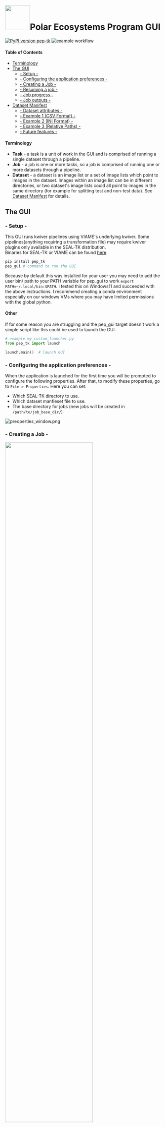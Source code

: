 <h1><img src="https://raw.githubusercontent.com/readicculus/pep_gui/master/src/pep_tk/lib/img/icon_80x80.png" width="80" height="80"/>Polar Ecosystems Program GUI</h1>

[![PyPI version pep-tk](https://badge.fury.io/py/pep-tk.svg)](https://pypi.python.org/pypi/pep-tk/)
![example workflow](https://github.com/readicculus/pep_gui/actions/workflows/main.yml/badge.svg)
#### Table of Contents
  * [Terminology](#terminology)
  * [The GUI](#the-gui)
    + [- Setup -](#--setup--)
    + [- Configuring the application preferences -](#--configuring-the-application-preferences--)
    + [- Creating a Job -](#--creating-a-job--)
    + [- Resuming a job -](#--resuming-a-job--)
    + [- Job progress -](#--job-progress--)
    + [- Job outputs -](#--job-outputs--)
  * [Dataset Manifest](#dataset-manifest)
    + [- Dataset attributes -](#--dataset-attributes--)
    + [- Example 1 (CSV Format) -](#--example-1-csv-format--)
    + [- Example 2 (INI Format) -](#--example-2-ini-format--)
    + [- Example 3 (Relative Paths) -](#--example-3-relative-paths--)
    + [- Future features -](#--future-features--)


#### Terminology
 - **Task** - a task is a unit of work in the GUI and is comprised of running a single dataset through a pipeline.
 - **Job** - a job is one or more tasks, so a job is comprised of running one or more datasets through a pipeline.
 - **Dataset** - a dataset is an image list or a set of image lists which point to images in the dataset.  Images within an image list can be in different directories, or two dataset's image lists could all point to images in the same directory (for example for splitting test and non-test data).  See [Dataset Manifest](#dataset-manifest) for details.
## The GUI
### - Setup -
This GUI runs kwiver pipelines using VIAME's underlying kwiver.  Some pipelines(anything requiring a transformation file) 
may require kwiver plugins only available in the SEAL-TK distribution.  
Binaries for SEAL-TK or VIAME can be found [here](https://github.com/VIAME/VIAME/#installations).


```bash
pip install pep_tk
pep_gui # command to run the GUI
```
Because by default this was installed for your user you may need to add the user bin/ path to your PATH variable for pep_gui to work `export PATH=~/.local/bin:$PATH`.
I tested this on Windows11 and succeeded with the above instructions. I recommend creating a conda environment especially on our windows VMs where 
you may have limited permissions with the global python.

#### Other
If for some reason you are struggling and the pep_gui target doesn't work a simple script like this could be used to launch the GUI.
```python
# example my_custom_launcher.py
from pep_tk import launch

launch.main()  # launch GUI
```

### - Configuring the application preferences -
When the application is launched for the first time you will be prompted to configure the following properties.
After that, to modify these properties, go to `File > Properties`.
Here you can set:
- Which SEAL-TK directory to use.
- Which dataset manfieset file to use.
- The base directory for jobs (new jobs will be created in `/path/to/job_base_dir/`)

![preoperties_window.png](https://raw.githubusercontent.com/readicculus/pep_gui/master/src/pep_tk/lib/img/screenshots/preoperties_window.png)
### - Creating a Job -
<img src="https://raw.githubusercontent.com/readicculus/pep_gui/master/src/pep_tk/lib/img/screenshots/create_job.png" width="75%" height="75%">

When you first launch the program you will be brought to a page to create a job.  To create a job:
1. Select which datasets you want to run
2. Select which pipeline to use
3. Select a unique name for your job

### - Resuming a job -
Resuming a job is usefil if for some reason the GUI or machine you are on crashes mid-job.  In addition if for some reason you were to cancel some tasks in a job, and decide you want to run them later, resuming will re-run any cancelled tasks.
To resume a Job click `File > Resume Job` which will open a prompt to select a folder.  Select the folder of the job you would like to resume.

_Since a task is the smallest unit of work, if a task fails half way through, resuming a job will re-run that task from the beginning.  If a task is successful resuming a job will not re-run that task._ 

### - Job progress -
<img src="https://raw.githubusercontent.com/readicculus/pep_gui/master/src/pep_tk/lib/img/screenshots/progress_window.png" width="75%" height="75%">

The job progress GUI allows you to track individual task's progress, to cancel a task, and to see metrics such as seconds/iteration and estimated time to completion.
### - Job outputs -
#### Pipeline outputs (processed image lists/detections)
1. When a task is running, the task's outputs will be written to `job_base_dir/job_name/outputs_pending/`.
2. When a task is cancelled or an error occurs the task's output files will be moved to `job_base_dir/job_name/outputs_error/`.
3. When a task is successfully completed the task's output files will be moved to  `job_base_dir/job_name/outputs_success/`.
#### Logs
The `job_base_dir/job_name/logs/` directory contains the underlying kwiver outputs and application logs which are helpful for debugging purposes


## Dataset Manifest
The dataset manifest is a file that defines all of the datasets available in csv or ini format.  When creating a job you will be able to select and filter which datasets from the dataset manifest to run.

This format allows us to organize datasets as arbitrary hierarchies.  

### - Dataset attributes -
Currently a dataset must have one or more of the following attributes:
- `dataset_name` - a unique name for this dataset **(required and unique)**
- `color_image_list` - the color image list txt file **(one required)**
- `thermal_image_list` - the thermal image list txt file **(one required)**
    
Additional optional attributes are:
- `transformation_file` - the .h5 transformation file **(optional)**

### - Example 1 (CSV Format) -
This format requires `.csv` file extension.
```csv
dataset_name, color_image_list, thermal_image_list, transformation_file
Kotz-2019-fl04-CENT, /path/to/kotz/fl04/CENT/color_images.txt, /path/to/kotz/fl04/CENT/thermal_images.txt, /path/to/Homographies/A90_RGB-IR_C_100mm_0deg_20190509_fl4.h5
Kotz-2019-fl04-LEFT, /path/to/kotz/fl04/LEFT/color_images.txt, /path/to/kotz/fl04/LEFT/thermal_images.txt, /path/to/Homographies/A90_RGB-IR_L_100mm_25deg_20190509-11_fl4-7.h5
```
This example defines 2 datasets, exactly the same as the INI example below, which we can select from in the GUI for running pipelines.
```
Kotz-2019-fl04-CENT
Kotz-2019-fl04-LEFT
```

### - Example 2 (INI Format) -
Can use file extension `.ini` or `.cfg` for this format.  The datset_name in INI format is provided by the section name in brackets as shown below.
```ini
[Kotz-2019-fl04-CENT]
thermal_image_list=/path/to/kotz/fl04/CENT/thermal_images.txt
color_image_list=/path/to/kotz/fl04/CENT/thermal_images.txt
transformation_file=/path/to/Homographies/A90_RGB-IR_C_100mm_0deg_20190509_fl4.h5

[Kotz-2019-fl04-LEFT]
thermal_image_list=/path/to/kotz/fl04/LEFT/thermal_images.txt
color_image_list=/path/to/kotz/fl04/LEFT/thermal_images.txt
transformation_file=/path/to/Homographies/A90_RGB-IR_L_100mm_25deg_20190509-11_fl4-7.h5
```
This example defines 2 datasets, exactly the same as the CSV example above, which we can select from in the GUI for running pipelines.
```
Kotz-2019-fl04-CENT
Kotz-2019-fl04-LEFT
```

### - Example 3 (Relative Paths) -
You can use absolute or relative paths.  If using relative paths, the relative path must be relative to the manifest file.
```ini
; if this manifest is located at '/path/to/kotz/manifest.cfg'
; then the two below are equivalent
[Kotz-2019-fl04-CENT-relative]
thermal_image_list=fl04/CENT/thermal_images.txt
color_image_list=fl04/CENT/thermal_images.txt
transformation_file=/path/to/Homographies/A90_RGB-IR_C_100mm_0deg_20190509_fl4.h5

[Kotz-2019-fl04-CENT-absolute]
thermal_image_list=/path/to/kotz/fl04/CENT/thermal_images.txt
color_image_list=/path/to/kotz/fl04/CENT/thermal_images.txt
transformation_file=/path/to/Homographies/A90_RGB-IR_L_100mm_25deg_20190509-11_fl4-7.h5
```
### - Future features -
  - Ability to define a set of images using wildcards instead of having to define an image list. ex `thermal_image_list: /path/to/kotz/fl04/CENT/*_ir.tif`
